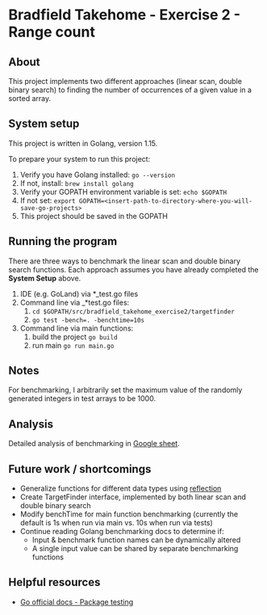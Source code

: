 # Bradfield Takehome - Exercise 2 - Range count

## About
This project implements two different approaches (linear scan, double binary
search) to finding the number of occurrences of a given value in a sorted
array.

## System setup 
This project is written in Golang, version 1.15. 

To prepare your system to run this project: 

1. Verify you have Golang installed: `go --version`
2. If not, install: `brew install golang`
3. Verify your GOPATH environment variable is set: `echo $GOPATH`
4. If not set: `export GOPATH=<insert-path-to-directory-where-you-will-save-go-projects>`  
5. This project should be saved in the GOPATH

## Running the program
There are three ways to benchmark the linear scan and double binary search
functions. Each approach assumes you have already completed the **System Setup**
above. 
1. IDE (e.g. GoLand) via *_test.go files 
2. Command line via _*test.go files:
    1. `cd $GOPATH/src/bradfield_takehome_exercise2/targetfinder`
    2. `go test -bench=. -benchtime=10s`
2. Command line via main functions:
    1. build the project `go build`
    2. run main `go run main.go`

## Notes
For benchmarking, I arbitrarily set the maximum value of the randomly generated
integers in test arrays to be 1000.  

## Analysis 
Detailed analysis of benchmarking in [Google sheet](https://docs.google.com/document/d/1F-eGgUg6_c0UZuk0HssdgZLyPe9k1zeEeCdCs-tGaWA/edit?usp=sharing).

## Future work / shortcomings 
* Generalize functions for different data types using 
[reflection](https://golang.org/pkg/reflect/)
* Create TargetFinder interface, implemented by both linear scan and double
binary search  
* Modify benchTime for main function benchmarking (currently the default is 1s
when run via main vs. 10s when run via tests) 
* Continue reading Golang benchmarking docs to determine if: 
    * Input & benchmark function names can be dynamically altered 
    * A single input value can be shared by separate benchmarking functions 

## Helpful resources 
* [Go official docs - Package testing](https://golang.org/pkg/testing/)
